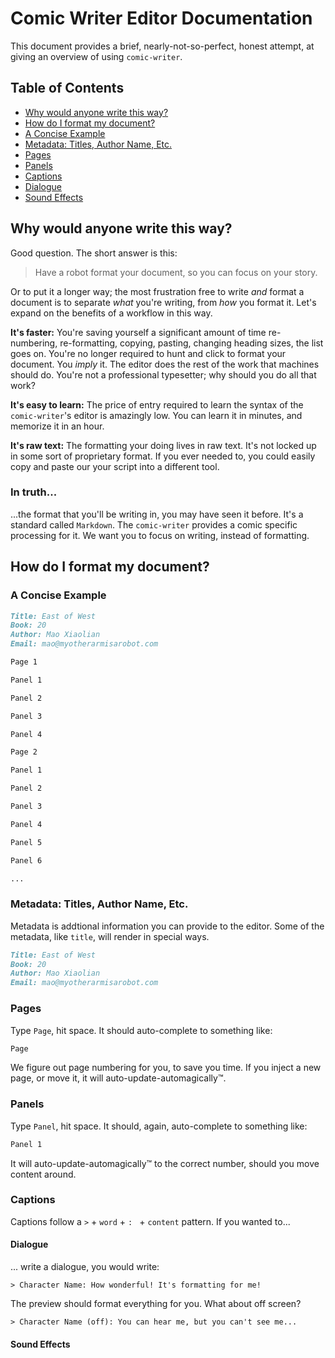 # Comic Writer Editor Documentation

This document provides a brief, nearly-not-so-perfect, honest attempt, at giving an overview of using `comic-writer`.

## Table of Contents
- [Why would anyone write this way?](#why-would-anyone-write-this-way)
- [How do I format my document?](#how-do-i-format-my-document)
- [A Concise Example](#a-concise-example)
- [Metadata: Titles, Author Name, Etc.](#metadata-titles-author-name-etc)
- [Pages](#pages)
- [Panels](#panels)
- [Captions](#captions)
- [Dialogue](#dialogue)
- [Sound Effects](#sound-effects)
<!-- - [Other](#other) -->

## Why would anyone write this way?

Good question. The short answer is this:

> Have a robot format your document, so you can focus on your story.

Or to put it a longer way; the most frustration free to write *and* format a document is to separate *what* you're writing, from *how* you format it. Let's expand on the benefits of a workflow in this way.

**It's faster:** You're saving yourself a significant amount of time re-numbering, re-formatting, copying, pasting, changing heading sizes, the list goes on. You're no longer required to hunt and click to format your document. You *imply* it. The editor does the rest of the work that machines should do. You're not a professional typesetter; why should you do all that work?

**It's easy to learn:** The price of entry required to learn the syntax of the `comic-writer`'s editor is amazingly low. You can learn it in minutes, and memorize it in an hour.

**It's raw text:** The formatting your doing lives in raw text. It's not locked up in some sort of proprietary format. If you ever needed to, you could easily copy and paste our your script into a different tool.

### In truth...

...the format that you'll be writing in, you may have seen it before. It's a standard called `Markdown`. The `comic-writer` provides a comic specific processing for it. We want you to focus on writing, instead of formatting.

## How do I format my document?

### A Concise Example

```Markdown
Title: East of West
Book: 20
Author: Mao Xiaolian
Email: mao@myotherarmisarobot.com

Page 1

Panel 1

Panel 2

Panel 3

Panel 4

Page 2

Panel 1

Panel 2

Panel 3

Panel 4

Panel 5

Panel 6

...
```
### Metadata: Titles, Author Name, Etc.

Metadata is addtional information you can provide to the editor. Some of the metadata, like `title`, will render in special ways.

```markdown
Title: East of West
Book: 20
Author: Mao Xiaolian
Email: mao@myotherarmisarobot.com
```

### Pages

Type `Page`, hit space. It should auto-complete to something like:

```markdown
Page
```
We figure out page numbering for you, to save you time. If you inject a new page, or move it, it will auto-update-automagically™.

### Panels
Type `Panel`, hit space. It should, again, auto-complete to something like:
```markdown
Panel 1
```
It will auto-update-automagically™ to the correct number, should you move content around.

### Captions
Captions follow a `>` + `word` + `: ` + `content` pattern. If you wanted to...

#### Dialogue

... write a dialogue, you would write:

```
> Character Name: How wonderful! It's formatting for me!
```

The preview should format everything for you. What about off screen?

```
> Character Name (off): You can hear me, but you can't see me...
```

#### Sound Effects
